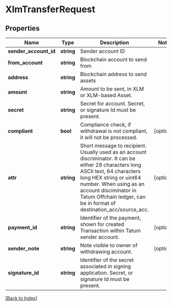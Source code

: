 # XlmTransferRequest

## Properties

Name | Type | Description | Notes
------------ | ------------- | ------------- | -------------
**sender_account_id** | **string** | Sender account ID |
**from_account** | **string** | Blockchain account to send from |
**address** | **string** | Blockchain address to send assets |
**amount** | **string** | Amount to be sent, in XLM or XLM-based Asset. |
**secret** | **string** | Secret for account. Secret, or signature Id must be present. |
**compliant** | **bool** | Compliance check, if withdrawal is not compliant, it will not be processed. | [optional]
**attr** | **string** | Short message to recipient. Usually used as an account discriminator. It can be either 28 characters long ASCII text, 64 characters long HEX string or uint64 number. When using as an account disciminator in Tatum Offchain ledger, can be in format of destination_acc/source_acc. | [optional]
**payment_id** | **string** | Identifier of the payment, shown for created Transaction within Tatum sender account. | [optional]
**sender_note** | **string** | Note visible to owner of withdrawing account. | [optional]
**signature_id** | **string** | Identifier of the secret associated in signing application. Secret, or signature Id must be present. |

[[Back to Index]](../index.md)
